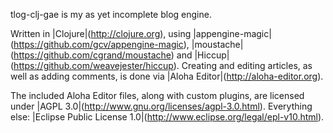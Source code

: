 tlog-clj-gae is my as yet incomplete blog engine.

Written in |Clojure|(http://clojure.org), using |appengine-magic|(https://github.com/gcv/appengine-magic), |moustache|(https://github.com/cgrand/moustache) and |Hiccup|(https://github.com/weavejester/hiccup). Creating and editing articles, as well as adding comments, is done via |Aloha Editor|(http://aloha-editor.org).

The included Aloha Editor files, along with custom plugins, are licensed under |AGPL 3.0|(http://www.gnu.org/licenses/agpl-3.0.html). Everything else: |Eclipse Public License 1.0|(http://www.eclipse.org/legal/epl-v10.html).
